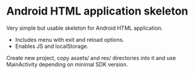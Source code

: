 Android HTML application skeleton
=================================

Very simple but usable skeleton for Android HTML application.

* Includes menu with exit and reload options.
* Enables JS and localStorage.

Create new project, copy assets/ and res/ directories into it and use MainActivity depending on minimal SDK version.

